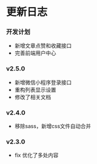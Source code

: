 更新日志
====

### 开发计划

- 新增文章点赞和收藏接口
- 完善前端用户中心


### v2.5.0

- 新增微信小程序登录接口
- 重构列表显示设置
- 修改了相关文档


### v2.4.0

- 移除sass，新增css文件自动合并


### v2.3.0

- fix 优化了多处内容

